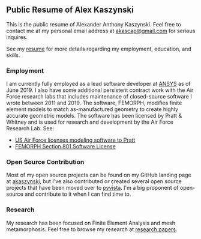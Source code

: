 ## Public Resume of Alex Kaszynski

This is the public resume of Alexander Anthony Kaszynski.  Feel free
to contact me at my personal email address at <akascap@gmail.com> for
serious inquires.

See my
[resume](https://github.com/akaszynski/resume/blob/master/resume.pdf)
for more details regarding my employment, education, and skills.


### Employment
I am currently fully employed as a lead software developer at
[ANSYS](https://www.ansys.com/) as of June 2019.  I also have some
additional persistent contract work with the Air Force research labs
that includes maintenance of closed-source software I wrote between
2011 and 2019.  The software, FEMORPH, modifies finite element models
to match as-manufactured geometry to create highly accurate geometric
models.  The software has been licensed by Pratt & Whitney and is used
for research and development by the Air Force Research Lab.  See:

- [US Air Force licenses modeling software to Pratt](https://www.aerospacetestinginternational.com/news/software/us-air-force-licenses-modeling-software-to-pratt.html)
- [FEMORPH Section 801 Software License](https://federallabs.org/successes/awards/awards-gallery/2019/femorph-section-801-software-license-first-in-department-of)


### Open Source Contribution
Most of my open source projects can be found on my GitHub landing page
at [akaszynski](https://github.com/akaszynski), but I've also
contributed or created several open source projects that have been
moved over to [pyvista](https://github.com/pyvista).  I'm a big
proponent of open-source and contribute to it when I can find time to.


### Research

My research has been focused on Finite Element Analysis and mesh
metamorphosis.  Feel free to browse my research at [research
papers](https://github.com/akaszynski/resume/tree/master/papers).


